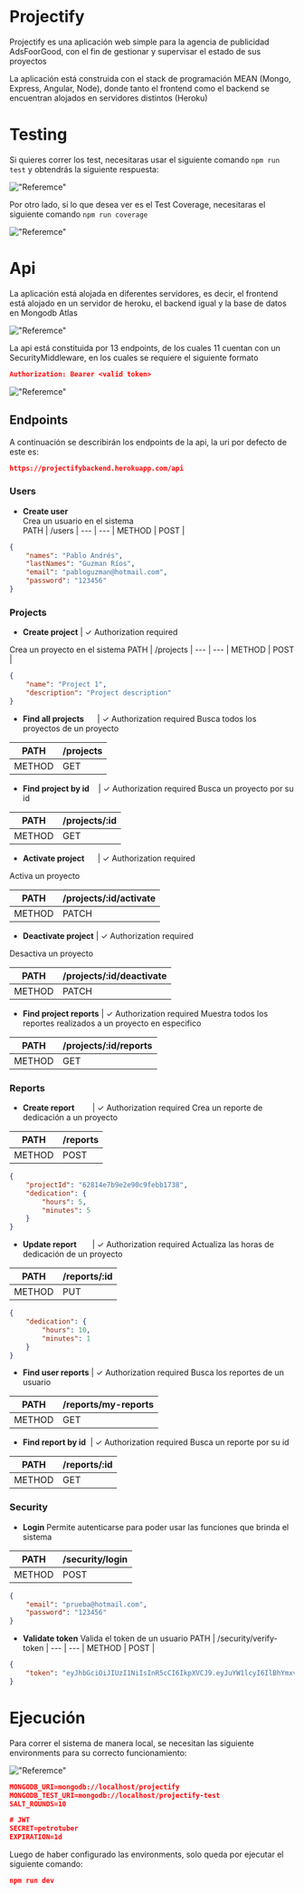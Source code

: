 
# Projectify

Projectify es una aplicación web simple para la agencia de publicidad AdsFoorGood, con el fin de gestionar y supervisar el estado de sus proyectos

La aplicación está construida con el stack de programación MEAN (Mongo, Express, Angular, Node), donde tanto el frontend como el backend se encuentran alojados en servidores distintos (Heroku)


# Testing

Si quieres correr los test, necesitaras usar el siguiente comando `npm run test` y obtendrás la siguiente respuesta:

!["Referemce"](./screenshots/1.png)

Por otro lado, si lo que desea ver es el Test Coverage, necesitaras el siguiente comando `npm run coverage`

!["Referemce"](./screenshots/2.png)

# Api

La aplicación está alojada en diferentes servidores, es decir, el frontend está alojado en un servidor de heroku, el backend igual y la base de datos en Mongodb Atlas

!["Referemce"](./screenshots/3.png)

La api está constituida por 13 endpoints, de los cuales 11 cuentan con un SecurityMiddleware, en los cuales se requiere el siguiente formato

```JSON
Authorization: Bearer <valid token>
```

!["Referemce"](./screenshots/5.png)

## Endpoints

A continuación se describirán los endpoints de la api, la uri por defecto de este es:
```JSON
https://projectifybackend.herokuapp.com/api
```

### Users
- **Create user**<br>
Crea un usuario en el sistema<br>
PATH   |  /users   |
---    | --- | 
METHOD |  POST   |

``` JSON
{
    "names": "Pablo Andrés",
    "lastNames": "Guzman Ríos",
    "email": "pabloguzman@hotmail.com",
    "password": "123456"
}
```

### Projects
- **Create project** | ✓ Authorization required

Crea un proyecto en el sistema
PATH   |  /projects   |
---    | --- | 
METHOD |  POST   |

``` JSON
{
    "name": "Project 1",
    "description": "Project description"
}
```
- **Find all projects**&nbsp;&nbsp;&nbsp;&nbsp;&nbsp;&nbsp;| ✓ Authorization required
Busca todos los proyectos de un proyecto

PATH   |  /projects   |
---    | --- | 
METHOD |  GET   |

- **Find project by id**&nbsp;&nbsp;&nbsp;&nbsp;| ✓ Authorization required
Busca un proyecto por su id

PATH   |  /projects/:id   |
---    | --- | 
METHOD |  GET   |

- **Activate project**&nbsp;&nbsp;&nbsp;&nbsp;&nbsp;&nbsp;| ✓ Authorization required

Activa un proyecto

PATH   |  /projects/:id/activate   |
---    | --- | 
METHOD |  PATCH   |

- **Deactivate project** | ✓ Authorization required

Desactiva un proyecto

PATH   |  /projects/:id/deactivate   |
---    | --- | 
METHOD |  PATCH   |

- **Find project reports** | ✓ Authorization required
Muestra todos los reportes realizados a un proyecto en especifico

PATH   |  /projects/:id/reports   |
---    | --- | 
METHOD |  GET   |

### Reports
- **Create report**&nbsp;&nbsp;&nbsp;&nbsp;&nbsp;&nbsp;&nbsp;&nbsp;| ✓ Authorization required
Crea un reporte de dedicación a un proyecto

PATH   |  /reports   |
---    | --- | 
METHOD |  POST   |

``` JSON
{
    "projectId": "62814e7b9e2e90c9febb1738",
    "dedication": {
        "hours": 5,
        "minutes": 5
    }
}
```

- **Update report**&nbsp;&nbsp;&nbsp;&nbsp;&nbsp;&nbsp;&nbsp;| ✓ Authorization required
Actualiza las horas de dedicación de un proyecto

PATH   |  /reports/:id   |
---    | --- | 
METHOD |  PUT   |

``` JSON
{
    "dedication": {
        "hours": 10,
        "minutes": 1
    }
}
```

- **Find user reports** | ✓ Authorization required
Busca los reportes de un usuario

PATH   |  /reports/my-reports   |
---    | --- | 
METHOD |  GET   |


- **Find report by id**&nbsp;&nbsp;| ✓ Authorization required
Busca un reporte por su id

PATH   |  /reports/:id   |
---    | --- | 
METHOD |  GET   |


### Security
- **Login**
Permite autenticarse para poder usar las funciones que brinda el sistema

PATH   |  /security/login   |
---    | --- | 
METHOD |  POST   |

``` JSON
{
    "email": "prueba@hotmail.com",
    "password": "123456"
}
```

- **Validate token**
Valida el token de un usuario
PATH   |  /security/verify-token   |
---    | --- | 
METHOD |  POST   |

``` JSON
{
    "token": "eyJhbGciOiJIUzI1NiIsInR5cCI6IkpXVCJ9.eyJuYW1lcyI6IlBhYmxvIEFuZHLDqXMiLCJsYXN0TmFtZXMiOiJHdXptYW4gUsOtb3MiLCJlbWFpbCI6InBhYmxvZ3V6bWFuQGhvdG1haWwuY29tIiwic3RhdHVzIjp0cnVlLCJpYXQiOjE2NTI3MDEyNDYsImV4cCI6MTY1MjcwMTg0Nn0.E3PTvqVY4p5LvFtdZPk6KaerR-Gb9TzbV7_f4LN_pTs"
}
```

# Ejecución

Para correr el sistema de manera local, se necesitan las siguiente environments para su correcto funcionamiento:

!["Referemce"](./screenshots/4.png)

```JSON
MONGODB_URI=mongodb://localhost/projectify
MONGODB_TEST_URI=mongodb://localhost/projectify-test
SALT_ROUNDS=10

# JWT
SECRET=petrotuber
EXPIRATION=1d
```

Luego de haber configurado las environments, solo queda por ejecutar el siguiente comando:
``` JSON
npm run dev
```